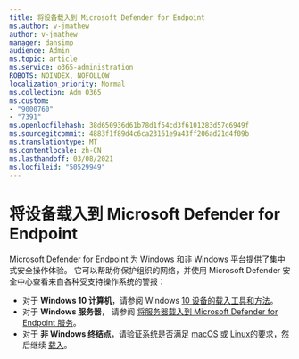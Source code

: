 ```yaml
---
title: 将设备载入到 Microsoft Defender for Endpoint
ms.author: v-jmathew
author: v-jmathew
manager: dansimp
audience: Admin
ms.topic: article
ms.service: o365-administration
ROBOTS: NOINDEX, NOFOLLOW
localization_priority: Normal
ms.collection: Adm_O365
ms.custom:
- "9000760"
- "7391"
ms.openlocfilehash: 38d650936d61b78d1f54cd3f6101283d57c6949f
ms.sourcegitcommit: 4883f1f89d4c6ca23161e9a43ff206ad21d4f09b
ms.translationtype: MT
ms.contentlocale: zh-CN
ms.lasthandoff: 03/08/2021
ms.locfileid: "50529949"
---
```

# <a name="onboard-devices-to-microsoft-defender-for-endpoint"></a>将设备载入到 Microsoft Defender for Endpoint

Microsoft Defender for Endpoint 为 Windows 和非 Windows 平台提供了集中式安全操作体验。 它可以帮助你保护组织的网络，并使用 Microsoft Defender 安全中心查看来自各种受支持操作系统的警报：

- 对于 **Windows 10 计算机**，请参阅 Windows [10 设备的载入工具和方法](https://go.microsoft.com/fwlink/?linkid=2143460)。
- 对于 **Windows 服务器，** 请参阅 [将服务器载入到 Microsoft Defender for Endpoint 服务](https://go.microsoft.com/fwlink/?linkid=2143627)。
- 对于 **非 Windows 终结点**，请验证系统是否满足 [macOS](https://go.microsoft.com/fwlink/?linkid=2143461) 或 [Linux](https://go.microsoft.com/fwlink/?linkid=2143462)的要求，然后继续 [载入](https://go.microsoft.com/fwlink/?linkid=2143628)。
